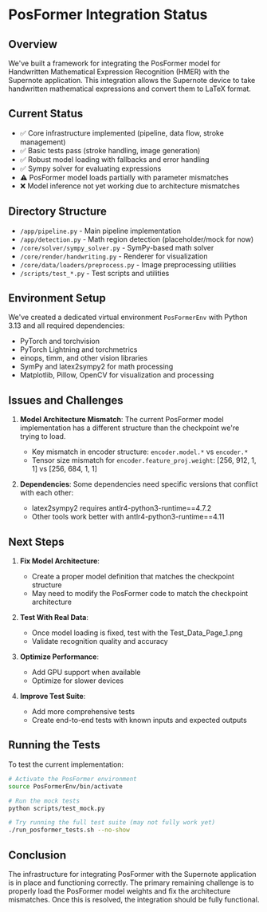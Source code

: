 # PosFormer Integration Status

## Overview

We've built a framework for integrating the PosFormer model for Handwritten Mathematical Expression Recognition (HMER) with the Supernote application. This integration allows the Supernote device to take handwritten mathematical expressions and convert them to LaTeX format.

## Current Status

- ✅ Core infrastructure implemented (pipeline, data flow, stroke management)
- ✅ Basic tests pass (stroke handling, image generation)
- ✅ Robust model loading with fallbacks and error handling
- ✅ Sympy solver for evaluating expressions
- ⚠️ PosFormer model loads partially with parameter mismatches
- ❌ Model inference not yet working due to architecture mismatches

## Directory Structure

- `/app/pipeline.py` - Main pipeline implementation
- `/app/detection.py` - Math region detection (placeholder/mock for now)
- `/core/solver/sympy_solver.py` - SymPy-based math solver
- `/core/render/handwriting.py` - Renderer for visualization
- `/core/data/loaders/preprocess.py` - Image preprocessing utilities
- `/scripts/test_*.py` - Test scripts and utilities

## Environment Setup

We've created a dedicated virtual environment `PosFormerEnv` with Python 3.13 and all required dependencies:

- PyTorch and torchvision
- PyTorch Lightning and torchmetrics
- einops, timm, and other vision libraries
- SymPy and latex2sympy2 for math processing
- Matplotlib, Pillow, OpenCV for visualization and processing

## Issues and Challenges

1. **Model Architecture Mismatch**: The current PosFormer model implementation has a different structure than the checkpoint we're trying to load.
   - Key mismatch in encoder structure: `encoder.model.*` vs `encoder.*` 
   - Tensor size mismatch for `encoder.feature_proj.weight`: [256, 912, 1, 1] vs [256, 684, 1, 1]

2. **Dependencies**: Some dependencies need specific versions that conflict with each other:
   - latex2sympy2 requires antlr4-python3-runtime==4.7.2
   - Other tools work better with antlr4-python3-runtime==4.11

## Next Steps

1. **Fix Model Architecture**:
   - Create a proper model definition that matches the checkpoint structure
   - May need to modify the PosFormer code to match the checkpoint architecture

2. **Test With Real Data**:
   - Once model loading is fixed, test with the Test_Data_Page_1.png
   - Validate recognition quality and accuracy

3. **Optimize Performance**:
   - Add GPU support when available
   - Optimize for slower devices

4. **Improve Test Suite**:
   - Add more comprehensive tests
   - Create end-to-end tests with known inputs and expected outputs

## Running the Tests

To test the current implementation:

```bash
# Activate the PosFormer environment
source PosFormerEnv/bin/activate

# Run the mock tests
python scripts/test_mock.py

# Try running the full test suite (may not fully work yet)
./run_posformer_tests.sh --no-show
```

## Conclusion

The infrastructure for integrating PosFormer with the Supernote application is in place and functioning correctly. The primary remaining challenge is to properly load the PosFormer model weights and fix the architecture mismatches. Once this is resolved, the integration should be fully functional.